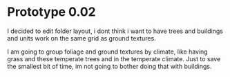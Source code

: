 # Prototype 0.02
I decided to edit folder layout, i dont think i want to have trees and buildings and units work on the same grid as ground textures.

I am going to group foliage and ground textures by climate, like having grass and these temperate trees and in the temperate climate. Just to save the smallest bit of time, im not going to bother doing that with buildings.